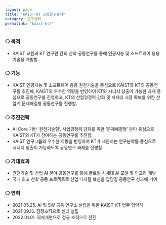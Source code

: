 ```yaml
---
layout: page
title: "KAIST-KT 공동연구센터"
category: 연구센터
permalink: "kaist-kt/"
---
```


### ❍ 목적

- KAIST 교원과 KT 연구원 간의 산학 공동연구를 통해 인공지능 및 소프트웨어 응용 기술을 개발함.

### ❍ 기능

- KAIST 인공지능 및 소프트웨어 응용 원천기술을 중심으로 KAIST와 KT의 공동연구를 추진해, KAIST의 우수한 역량을 반영하여 KT와 시너지 창출이 가능한 과제 중심으로 공동연구를 진행하고, KT의 산업경쟁력 강화 및 차세대 시장 확보를 위한 산업계 문제해결형 공동연구를 진행함.

### ❍ 추진전략

- AI Core 기반 ‘원천기술형’, 사업경쟁력 강화를 위한 ‘문제해결형’ 분야 중심으로 KAIST와 KT가 참여하는 공동연구를 추진함.
- KAIST 연구그룹의 우수한 역량을 반영하여 KT가 제안하는 연구분야를 중심으로 시너지 창출이 가능하도록 공동연구 과제를 진행함.

### ❍ 기대효과

- 원천기술 및 산업 AI 분야 공동연구를 통해 글로벌 차세대 AI 모델 및 인프라 개발
- 국내 최고 산학 공동 프로젝트로 산업 디지털 혁신을 앞당길 공동연구 성과에 기여

### ❍ 연혁

- 2021.05.25. AI 및 SW 공동 연구소 설립을 위한 KAIST-KT 업무 협약식
- 2021.09.16. 잠정조직으로 센터 설립
- 2022.01.01. 직제개편으로 정규 조직으로 전환

